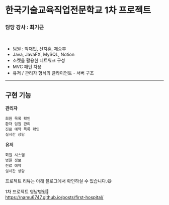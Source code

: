 # 한국기술교육직업전문학교 1차 프로젝트
### 담당 강사 : 최기근
<br/>

- 팀원 : 박재민, 신지훈, 제승후
- Java, JavaFX, MySQL, Notion
- 소켓을 활용한 네트워크 구성
- MVC 패턴 차용
- 유저 / 관리자 형식의 클라이언트 - 서버 구조

<hr/>

## 구현 기능

**관리자**

```
회원 목록 확인
환자 입원 관리
진료 예약 목록 확인
실시간 상담
```

**유저**

```
회원 시스템
병원 정보
진료 예약
실시간 상담
```

프로젝트 리뷰는 아래 블로그에서 확인하실 수 있습니다.😄

1차 프로젝트 영남병원🤔  
https://namu6747.github.io/posts/first-hospital/

